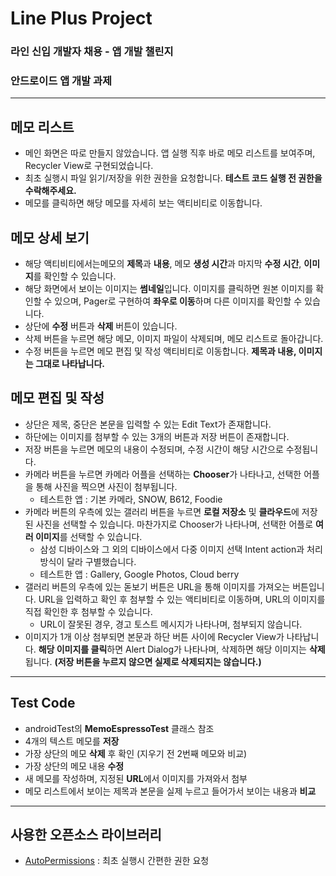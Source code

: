 # Line Plus Project
### 라인 신입 개발자 채용 - 앱 개발 챌린지
### 안드로이드 앱 개발 과제

----
## 메모 리스트
* 메인 화면은 따로 만들지 않았습니다. 앱 실행 직후 바로 메모 리스트를 보여주며, Recycler View로 구현되었습니다.
* 최초 실행시 파일 읽기/저장을 위한 권한을 요청합니다. **테스트 코드 실행 전 권한을 수락해주세요.**
* 메모를 클릭하면 해당 메모를 자세히 보는 액티비티로 이동합니다.

## 메모 상세 보기
* 해당 액티비티에서는메모의 **제목**과 **내용**, 메모 **생성 시간**과 마지막 **수정 시간**, **이미지**를 확인할 수 있습니다.
* 해당 화면에서 보이는 이미지는 **썸네일**입니다. 이미지를 클릭하면 원본 이미지를 확인할 수 있으며, Pager로 구현하여 **좌우로 이동**하며 다른 이미지를 확인할 수 있습니다.
* 상단에 **수정** 버튼과 **삭제** 버튼이 있습니다.
 * 삭제 버튼을 누르면 해당 메모, 이미지 파일이 삭제되며, 메모 리스트로 돌아갑니다.
 * 수정 버튼을 누르면 메모 편집 및 작성 액티비티로 이동합니다. **제목과 내용, 이미지는 그대로 나타납니다.**

## 메모 편집 및 작성
* 상단은 제목, 중단은 본문을 입력할 수 있는 Edit Text가 존재합니다.
* 하단에는 이미지를 첨부할 수 있는 3개의 버튼과 저장 버튼이 존재합니다.
 * 저장 버튼을 누르면 메모의 내용이 수정되며, 수정 시간이 해당 시간으로 수정됩니다.
 * 카메라 버튼을 누르면 카메라 어플을 선택하는 **Chooser**가 나타나고, 선택한 어플을 통해 사진을 찍으면 사진이 첨부됩니다.
    * 테스트한 앱 : 기본 카메라, SNOW, B612, Foodie
 * 카메라 버튼의 우측에 있는 갤러리 버튼을 누르면 **로컬 저장소** 및 **클라우드**에 저장된 사진을 선택할 수 있습니다. 마찬가지로 Chooser가 나타나며, 선택한 어플로 **여러 이미지**를 선택할 수 있습니다.
    * 삼성 디바이스와 그 외의 디바이스에서 다중 이미지 선택 Intent action과 처리 방식이 달라 구별했습니다.
    * 테스트한 앱 : Gallery, Google Photos, Cloud berry
 * 갤러리 버튼의 우측에 있는 돋보기 버튼은 URL을 통해 이미지를 가져오는 버튼입니다. URL을 입력하고 확인 후 첨부할 수 있는 액티비티로 이동하며, URL의 이미지를 직접 확인한 후 첨부할 수 있습니다.
    * URL이 잘못된 경우, 경고 토스트 메시지가 나타나며, 첨부되지 않습니다.
* 이미지가 1개 이상 첨부되면 본문과 하단 버튼 사이에 Recycler View가 나타납니다. **해당 이미지를 클릭**하면 Alert Dialog가 나타나며, 삭제하면 해당 이미지는 **삭제**됩니다. **(저장 버튼을 누르지 않으면 실제로 삭제되지는 않습니다.)**


----
## Test Code
* androidTest의 **MemoEspressoTest** 클래스 참조
* 4개의 텍스트 메모를 **저장**
* 가장 상단의 메모 **삭제** 후 확인 (지우기 전 2번째 메모와 비교)
* 가장 상단의 메모 내용 **수정**
* 새 메모를 작성하며, 지정된 **URL**에서 이미지를 가져와서 첨부
* 메모 리스트에서 보이는 제목과 본문을 실제 누르고 들어가서 보이는 내용과 **비교**


----
## 사용한 오픈소스 라이브러리
* [AutoPermissions](https://github.com/pedroSG94/AutoPermissions) : 최초 실행시 간편한 권한 요청